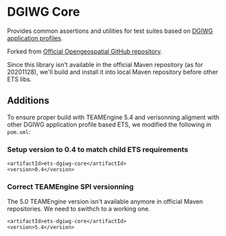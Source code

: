 # DGIWG Core

Provides common assertions and utilities for test suites based on [DGIWG application 
profiles](https://www.dgiwg.org/dgiwg/htm/documents/standards_implementation_profiles.htm).

Forked from [Official Opengeospatial GitHub repository](https://github.com/opengeospatial/ets-dgiwg-core). 

Since this library isn't available in the official Maven repository (as for 20201128), we'll build and install it into local Maven repository before other ETS libs.

## Additions 
To ensure proper build with TEAMEngine 5.4 and verisonning aligment with other DGIWG application profile based ETS, we modified the following in `pom.xml`: 
### Setup version to 0.4 to match child ETS requirements 
```
<artifactId>ets-dgiwg-core</artifactId>
<version>0.4</version>
```
### Correct TEAMEngine SPI versionning 
The 5.0 TEAMEngine version isn't available anymore in official Maven repositories.
We need to swithch to a working one.
```
<artifactId>ets-dgiwg-core</artifactId>
<version>5.4</version>
```
